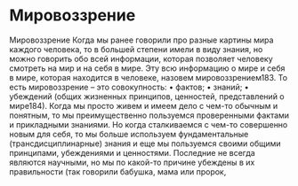 # Мировоззрение

Мировоззрение
Когда мы ранее говорили про разные картины мира каждого человека, то в большей степени имели в виду знания, но можно говорить обо всей информации, которая позволяет человеку смотреть на мир и на себя в мире. Эту всю информацию о мире и себя в мире, которая находится в человеке, назовем мировоззрением183. То есть мировоззрение – это совокупность:
• фактов;
• знаний; 
• убеждений (общих жизненных принципов, ценностей, представлений о мире184). 
Когда мы просто живем и имеем дело с чем-то обычным и понятным, то мы преимущественно пользуемся проверенными фактами и прикладными знаниями. Но когда сталкиваемся с чем-то совершенно новым для себя, то мы больше используем фундаментальные (трансдисциплинарные) знания и еще мы пользуемся своими общими принципами, убеждениями и ценностями. Последние не всегда являются научными, но мы по какой-то причине убеждены в их правильности (так говорили бабушка, мама или пророк,
